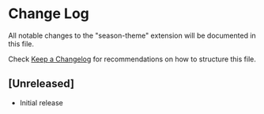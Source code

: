 # Change Log

All notable changes to the "season-theme" extension will be documented in this file.

Check [Keep a Changelog](http://keepachangelog.com/) for recommendations on how to structure this file.

## [Unreleased]

- Initial release
